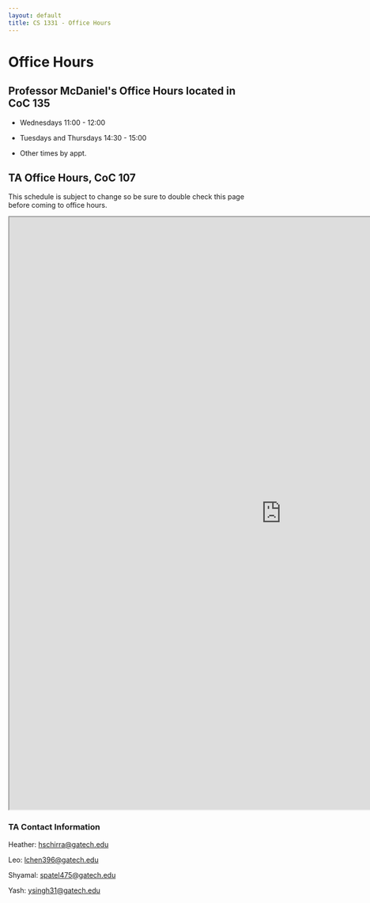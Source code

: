 ```yaml
---
layout: default
title: CS 1331 - Office Hours
---
```


# Office Hours

## Professor McDaniel's Office Hours located in CoC 135

- Wednesdays 11:00 - 12:00

- Tuesdays and Thursdays 14:30 - 15:00

- Other times by appt.

## TA Office Hours, CoC 107

This schedule is subject to change so be sure to double check this page before coming to office hours.

<iframe style="width: 1100px; height: 1200px;" src="https://docs.google.com/spreadsheets/d/12jLV7xLOMQxPFNyOI6eASwA2T_2zNIoHCnacPTq_YmI/pubhtml?gid=0&single=true&amp;widget=true&amp;headers=false"></iframe>

### TA Contact Information

Heather: hschirra@gatech.edu

Leo: lchen396@gatech.edu

Shyamal: spatel475@gatech.edu

Yash: ysingh31@gatech.edu


